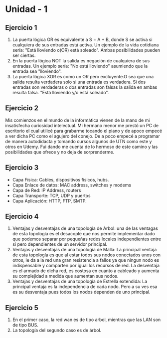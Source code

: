 # Unidad - 1

## Ejercicio 1

1. La puerta lógica OR es equivalente a S = A + B, donde S se activa si cualquiera de sus entradas está activa. Un ejemplo de la vida cotidiana sería: "Está lloviendo o(OR) está soleado". Ambas posibilidades pueden ser ciertas.
2. En la puerta lógica NOT la salida es negación de cualquiera de sus entradas. Un ejemplo sería: "No está lloviendo" asumiendo que la entrada sea "lloviendo".
3. La puerta lógica XOR es como un OR pero excluyente.O sea que una salida resulta verdadera solo si una entrada es verdadera. Si dos entradas son verdaderas o dos entradas son falsas la salida en ambas resulta falsa. "Está lloviendo y/o está soleado".

## Ejercicio 2

Mis comienzos en el mundo de la informática vienen de la mano de mi insatisfecha curiosidad intelectual. Mi hermano menor me prestó un PC de escritorio el cual utilicé para grabarme tocando el piano y de apoco empecé a ver dicha PC como el agujero del conejo. De a poco empecé a programar de manera autodidacta y tomando cursos algunos de UTN como este y otros en Udemy. Fui dando me cuenta de lo hermoso de este camino y las posibilidades que ofrece y no deja de sorprenderme.

## Ejercicio 3

* Capa Física: Cables, dispositivos fisicos, hubs.
* Capa Enlace de datos: MAC address, switches y modems
* Capa de Red: IP Address, routers
* Capa Transporte: TCP, UDP y puertos 
* Capa Aplicación: HTTP, FTP, SMTP.

## Ejercicio 4

1. Ventajas y desventajas de una topología de Arbol: 
    una de las ventagas de esta topología es el desacople que nos permite implementar dado que podemos separar por pequeñas redes locales independientes entre si pero dependientes de un servidor principal. 
2. Ventajas y desventajas de una topología de Malla:
    La principal ventaja de esta topología es que al estar todos sus nodos conectados unos con otros, le da a la red una gran resistencia a fallos ya que ningun nodo es indispensable y comparten por igual los recursos de red. La desventaja es el armado de dicha red, es costosa en cuanto a cableado y aumenta su complejidad a medida que aumentan sus nodos.
3. Ventajas y desventajas de una topología de Estrella extendida:
    La principal ventaja es la independencia de cada nodo. Pero a su ves esa es su desventaja pues todos los nodos dependen de uno principal.
## Ejercicio 5

1. En el primer caso, la red wan es de tipo arbol, mientras que las LAN son de tipo BUS.
2. La topología del segundo caso es de árbol.